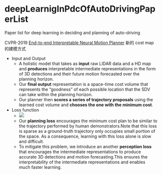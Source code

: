 # deepLearnigInPdcOfAutoDrivingPaperList
Paper list for deep learning in deciding and planning of auto-driving

CVPR-2019
[End-to-end Interpretable Neural Motion Planner](http://www.cs.toronto.edu/~wenjie/papers/cvpr19/nmp.pdf)
新的 cost map 的建模方式
 - Input and Output
   - A holistic model that takes as **input** raw LIDAR data and a HD map and **produces** interpretable intermediate representations in the form of 3D detections and their future motion forecasted over the planning horizon. 
   - Our **final output** representation is a space-time cost volume that represents the “goodness” of each possible location that the SDV can take within the planning horizon. 
   - Our planner then **scores a series of trajectory proposals** using the learned cost volume and **chooses the one with the minimum cost**.
- Loss function
  - <img src="https://render.githubusercontent.com/render/math?math=L=L_{perception}%2B\beta*L_{planning}">
  - Our **planning loss** encourages the minimum cost plan to be similar to the trajectory performed by human demonstrators.Note that this loss is sparse as a ground-truth trajectory only occupies small portion of the space. As a consequence, learning with this loss alone is slow and difficult.
  - To mitigate this problem, we introduce an another **perception loss** that encourages the intermediate representations
to produce accurate 3D detections and motion forecasting.This ensures the interpretability of the intermediate representations and enables much faster learning.
